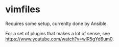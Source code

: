 # vimfiles

Requires some setup, currenlty done by Ansible.

For a set of plugins that makes a lot of sense, see <https://www.youtube.com/watch?v=wlR5gYd6um0>.
